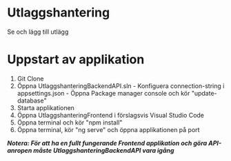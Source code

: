 # Utlaggshantering
Se och lägg till utlägg 

# Uppstart av applikation
  1. Git Clone <url> 
  2. Öppna UtlaggshanteringBackendAPI.sln
    - Konfiguera connection-string i appsettings.json
    - Öppna Package manager console och kör "update-database"
  3. Starta applikationen
  4. Öppna UtlaggshanteringFrontend i förslagsvis Visual Studio Code
  5. Öppna terminal och kör "npm install"
  6. Öppna terminal, kör "ng serve" och öppna applikationen på port
 
***Notera: För att ha en fullt fungerande Frontend applikation och göra API-anropen måste UtlaggshanteringBackendAPI vara igång***
  
